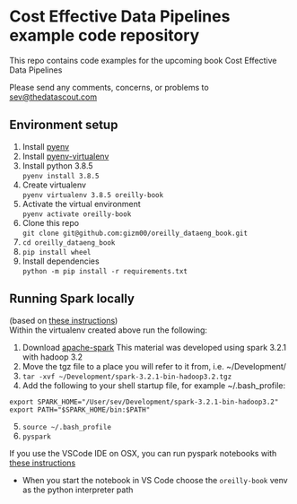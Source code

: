 # Cost Effective Data Pipelines example code repository

This repo contains code examples for the upcoming book Cost Effective Data Pipelines  

Please send any comments, concerns, or problems to sev@thedatascout.com

## Environment setup

1. Install [pyenv](https://github.com/pyenv/pyenv)
2. Install [pyenv-virtualenv](https://github.com/pyenv/pyenv-virtualenv)
3. Install python 3.8.5  
`pyenv install 3.8.5`
4. Create virtualenv  
`pyenv virtualenv 3.8.5 oreilly-book`  
5. Activate the virtual environment  
`pyenv activate oreilly-book`
6. Clone this repo  
`git clone git@github.com:gizm00/oreilly_dataeng_book.git`
7. `cd oreilly_dataeng_book`
8. `pip install wheel`
6. Install dependencies  
`python -m pip install -r requirements.txt`

## Running Spark locally
(based on [these instructions](https://medium.com/tinghaochen/how-to-install-pyspark-locally-94501eefe421))  
Within the virtualenv created above run the following: 
1. Download [apache-spark](https://spark.apache.org/downloads.html) This material was developed using spark 3.2.1 with hadoop 3.2
2. Move the tgz file to a place you will refer to it from, i.e. ~/Development/
3. `tar -xvf ~/Development/spark-3.2.1-bin-hadoop3.2.tgz`
4. Add the following to your shell startup file, for example ~/.bash_profile:
```
export SPARK_HOME="/User/sev/Development/spark-3.2.1-bin-hadoop3.2"
export PATH="$SPARK_HOME/bin:$PATH"
```
5. `source ~/.bash_profile`
6. `pyspark`
  

If you use the VSCode IDE on OSX, you can run pyspark notebooks with [these instructions](https://8vi.cat/set-up-pyspark-in-mac-os-x-and-visual-studio-code/)  
* When you start the notebook in VS Code choose the `oreilly-book` venv as the python interpreter path
